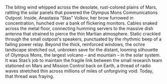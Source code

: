 The biting wind whipped across the desolate, rust-colored plains of Mars, rattling the solar panels that powered the Olympus Mons Communications Outpost. Inside, Anastasia “Stas” Volkov, her brow furrowed in concentration, hunched over a bank of flickering monitors.  Cables snaked across the metal floor, connecting humming servers to the massive dish antenna that strained to pierce the thin Martian atmosphere.  Static crackled through the small outpost's speakers, punctuated by the rhythmic beep of a failing power relay.  Beyond the thick, reinforced windows, the ochre landscape stretched out, unbroken save for the distant, looming silhouette of Olympus Mons, the largest volcano – and mountain – in the solar system. It was Stas’s job to maintain the fragile link between the small research team stationed on Mars and Mission Control back on Earth, a thread of radio waves stretched thin across millions of miles of unforgiving void.  Today, that thread was fraying.

